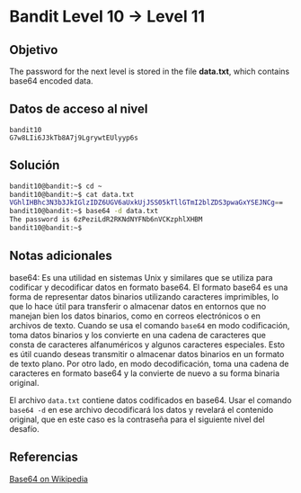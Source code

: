 # Bandit Level 10 → Level 11
## Objetivo
The password for the next level is stored in the file **data.txt**, which contains base64 encoded data.
## Datos de acceso al nivel
```
bandit10
G7w8LIi6J3kTb8A7j9LgrywtEUlyyp6s
```
## Solución 
```bash
bandit10@bandit:~$ cd ~
bandit10@bandit:~$ cat data.txt
VGhlIHBhc3N3b3JkIGlzIDZ6UGV6aUxkUjJSS05kTllGTmI2blZDS3pwaGxYSEJNCg==
bandit10@bandit:~$ base64 -d data.txt
The password is 6zPeziLdR2RKNdNYFNb6nVCKzphlXHBM
bandit10@bandit:~$
```
## Notas adicionales
base64: 
	Es una utilidad en sistemas Unix y similares que se utiliza para codificar y decodificar datos en formato base64.
El formato base64 es una forma de representar datos binarios utilizando caracteres imprimibles, lo que lo hace útil para transferir o almacenar datos en entornos que no manejan bien los datos binarios, como en correos electrónicos o en archivos de texto.
Cuando se usa el comando `base64` en modo codificación, toma datos binarios y los convierte en una cadena de caracteres que consta de caracteres alfanuméricos y algunos caracteres especiales. Esto es útil cuando deseas transmitir o almacenar datos binarios en un formato de texto plano. Por otro lado, en modo decodificación, toma una cadena de caracteres en formato base64 y la convierte de nuevo a su forma binaria original.

El archivo `data.txt` contiene datos codificados en base64. Usar el comando `base64 -d` en ese archivo decodificará los datos y revelará el contenido original, que en este caso es la contraseña para el siguiente nivel del desafío.
## Referencias
[Base64 on Wikipedia](https://en.wikipedia.org/wiki/Base64)